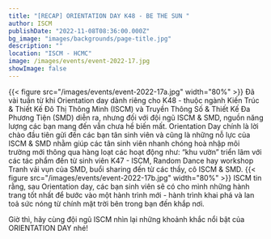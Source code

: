 ```yaml
---
title: "[RECAP] ORIENTATION DAY K48 - BE THE SUN "
author: ISCM
publishDate: "2022-11-08T08:36:00.000Z"
bg_image: "images/backgrounds/page-title.jpg"
description: "" 
location: "ISCM - HCMC"
image: /images/events/event-2022-17.jpg
showImage: false
---
```

{{< figure src="/images/events/event-2022-17a.jpg" width="80%" >}}
Đã vài tuần từ khi Orientation day dành riêng cho K48 - thuộc ngành Kiến Trúc & Thiết Kế Đô Thị Thông Minh (ISCM) và Truyền Thông Số & Thiết Kế Đa Phương Tiện (SMD) diễn ra, nhưng đối với đội ngũ ISCM & SMD, nguồn năng lượng các bạn mang đến vẫn chưa hề biến mất.
Orientation Day chính là lời chào đầu tiên gửi đến các bạn tân sinh viên và cũng là những nỗ lực của ISCM & SMD nhằm giúp các tân sinh viên nhanh chóng hoà nhập môi trường mới thông qua hàng loạt các hoạt động như: “khu vườn” triển lãm với các tác phẩm đến từ sinh viên K47 - ISCM, Random Dance hay workshop Tranh vải vụn của SMD, buổi sharing đến từ các thầy, cô ISCM & SMD.
{{< figure src="/images/events/event-2022-17b.jpg" width="80%" >}}
ISCM tin rằng, sau Orientation day, các bạn sinh viên sẽ có cho mình những hành trang tốt nhất để bước vào một hành trình mới - hành trình khai phá và lan toả sức nóng từ chính mặt trời bên trong bạn đến khắp nơi.

Giờ thì, hãy cùng đội ngũ ISCM nhìn lại những khoảnh khắc nổi bật của ORIENTATION DAY nhé!